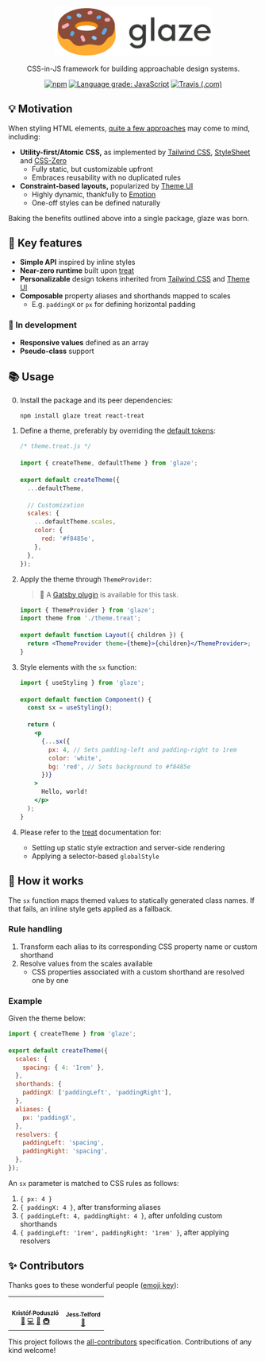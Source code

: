 <p align="center">
  <img alt="glaze" src="https://raw.githubusercontent.com/kripod/glaze/master/assets/logo.svg?sanitize=true" width="317">
</p>

<p align="center">
  CSS-in-JS framework for building approachable design systems.
</p>

<p align="center">
  <a href="https://www.npmjs.com/package/glaze"><img alt="npm" src="https://img.shields.io/npm/v/glaze"></a>
  <a href="https://lgtm.com/projects/g/kripod/glaze/context:javascript"><img alt="Language grade: JavaScript" src="https://img.shields.io/lgtm/grade/javascript/g/kripod/glaze.svg?logo=lgtm&logoWidth=18"/></a>
  <a href="https://travis-ci.com/github/kripod/glaze"><img alt="Travis (.com)" src="https://img.shields.io/travis/com/kripod/glaze"></a>
</p>

## 💡 Motivation

When styling HTML elements, [quite a few approaches](https://seek-oss.github.io/treat/background#backstory) may come to mind, including:

- **Utility-first/Atomic CSS,** as implemented by [Tailwind CSS][], [StyleSheet][] and [CSS-Zero][]
  - Fully static, but customizable upfront
  - Embraces reusability with no duplicated rules
- **Constraint-based layouts,** popularized by [Theme UI][]
  - Highly dynamic, thankfully to [Emotion][]
  - One-off styles can be defined naturally

Baking the benefits outlined above into a single package, glaze was born.

## 🚀 Key features

- **Simple API** inspired by inline styles
- **Near-zero runtime** built upon [treat][]
- **Personalizable** design tokens inherited from [Tailwind CSS][] and [Theme UI][]
- **Composable** property aliases and shorthands mapped to scales
  - E.g. `paddingX` or `px` for defining horizontal padding

### 🚧 In development

- **Responsive values** defined as an array
- **Pseudo-class** support

## 📚 Usage

0. Install the package and its peer dependencies:

   ```sh
   npm install glaze treat react-treat
   ```

1. Define a theme, preferably by overriding the [default tokens](https://github.com/kripod/glaze/blob/master/packages/glaze/src/theme.ts):

   ```js
   /* theme.treat.js */

   import { createTheme, defaultTheme } from 'glaze';

   export default createTheme({
     ...defaultTheme,

     // Customization
     scales: {
       ...defaultTheme.scales,
       color: {
         red: '#f8485e',
       },
     },
   });
   ```

2. Apply the theme through `ThemeProvider`:

   > 📝 A [Gatsby plugin](https://www.npmjs.com/package/gatsby-plugin-glaze) is available for this task.

   ```jsx
   import { ThemeProvider } from 'glaze';
   import theme from './theme.treat';

   export default function Layout({ children }) {
     return <ThemeProvider theme={theme}>{children}</ThemeProvider>;
   }
   ```

3. Style elements with the `sx` function:

   ```jsx
   import { useStyling } from 'glaze';

   export default function Component() {
     const sx = useStyling();

     return (
       <p
         {...sx({
           px: 4, // Sets padding-left and padding-right to 1rem
           color: 'white',
           bg: 'red', // Sets background to #f8485e
         })}
       >
         Hello, world!
       </p>
     );
   }
   ```

4. Please refer to the [treat][] documentation for:

   - Setting up static style extraction and server-side rendering
   - Applying a selector-based `globalStyle`

## 🤔 How it works

The `sx` function maps themed values to statically generated class names. If that fails, an inline style gets applied as a fallback.

### Rule handling

1. Transform each alias to its corresponding CSS property name or custom shorthand
2. Resolve values from the scales available
   - CSS properties associated with a custom shorthand are resolved one by one

### Example

Given the theme below:

```js
import { createTheme } from 'glaze';

export default createTheme({
  scales: {
    spacing: { 4: '1rem' },
  },
  shorthands: {
    paddingX: ['paddingLeft', 'paddingRight'],
  },
  aliases: {
    px: 'paddingX',
  },
  resolvers: {
    paddingLeft: 'spacing',
    paddingRight: 'spacing',
  },
});
```

An `sx` parameter is matched to CSS rules as follows:

1. `{ px: 4 }`
2. `{ paddingX: 4 }`, after transforming aliases
3. `{ paddingLeft: 4, paddingRight: 4 }`, after unfolding custom shorthands
4. `{ paddingLeft: '1rem', paddingRight: '1rem' }`, after applying resolvers

## ✨ Contributors

Thanks goes to these wonderful people ([emoji key](https://allcontributors.org/docs/en/emoji-key)):

<!-- ALL-CONTRIBUTORS-LIST:START - Do not remove or modify this section -->
<!-- prettier-ignore-start -->
<!-- markdownlint-disable -->
<table>
  <tr>
    <td align="center"><a href="https://github.com/kripod"><img src="https://avatars3.githubusercontent.com/u/14854048?v=4" width="100px;" alt=""/><br /><sub><b>Kristóf Poduszló</b></sub></a><br /><a href="#maintenance-kripod" title="Maintenance">🚧</a> <a href="https://github.com/kripod/glaze/commits?author=kripod" title="Code">💻</a> <a href="#ideas-kripod" title="Ideas, Planning, & Feedback">🤔</a> <a href="#infra-kripod" title="Infrastructure (Hosting, Build-Tools, etc)">🚇</a></td>
    <td align="center"><a href="http://jes.st/about"><img src="https://avatars1.githubusercontent.com/u/612020?v=4" width="100px;" alt=""/><br /><sub><b>Jess Telford</b></sub></a><br /><a href="https://github.com/kripod/glaze/commits?author=jesstelford" title="Documentation">📖</a></td>
  </tr>
</table>

<!-- markdownlint-enable -->
<!-- prettier-ignore-end -->

<!-- ALL-CONTRIBUTORS-LIST:END -->

This project follows the [all-contributors](https://github.com/all-contributors/all-contributors) specification. Contributions of any kind welcome!

[tailwind css]: https://tailwindcss.com/
[stylesheet]: https://github.com/giuseppeg/style-sheet
[css-zero]: https://github.com/CraigCav/css-zero
[theme ui]: https://theme-ui.com/
[emotion]: https://emotion.sh/
[treat]: https://seek-oss.github.io/treat/

